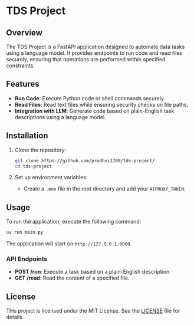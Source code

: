 # TDS Project

## Overview
The TDS Project is a FastAPI application designed to automate data tasks using a language model. It provides endpoints to run code and read files securely, ensuring that operations are performed within specified constraints.

## Features
- **Run Code**: Execute Python code or shell commands securely.
- **Read Files**: Read text files while ensuring security checks on file paths.
- **Integration with LLM**: Generate code based on plain-English task descriptions using a language model.

## Installation
1. Clone the repository:
   ```bash
   git clone https://github.com/prudhvi1709/tds-project/
   cd tds-project
   ```

3. Set up environment variables:
   - Create a `.env` file in the root directory and add your `AIPROXY_TOKEN`.

## Usage
To run the application, execute the following command:
```bash
uv run main.py
```

The application will start on `http://127.0.0.1:8000`.

### API Endpoints
- **POST /run**: Execute a task based on a plain-English description.
- **GET /read**: Read the content of a specified file.

## License
This project is licensed under the MIT License. See the [LICENSE](LICENSE) file for details.


